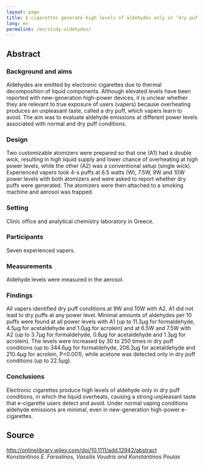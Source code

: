 ```yaml
---
layout: page
title: E-cigarettes generate high levels of aldehydes only in ‘dry puff’ conditions
lang: en
permalink: /en/study-aldehydes/
---
```


## Abstract

### Background and aims
Aldehydes are emitted by electronic cigarettes due to thermal decomposition of liquid components. Although elevated levels have been reported with new-generation high-power devices, it is unclear whether they are relevant to true exposure of users (vapers) because overheating produces an unpleasant taste, called a dry puff, which vapers learn to avoid. The aim was to evaluate aldehyde emissions at different power levels associated with normal and dry puff conditions.

### Design
Two customizable atomizers were prepared so that one (A1) had a double wick, resulting in high liquid supply and lower chance of overheating at high power levels, while the other (A2) was a conventional setup (single wick). Experienced vapers took 4-s puffs at 6.5 watts (W), 7.5W, 9W and 10W power levels with both atomizers and were asked to report whether dry puffs were generated. The atomizers were then attached to a smoking machine and aerosol was trapped.

### Setting
Clinic office and analytical chemistry laboratory in Greece.

### Participants
Seven experienced vapers.

### Measurements
Aldehyde levels were measured in the aerosol.

### Findings
All vapers identified dry puff conditions at 9W and 10W with A2. A1 did not lead to dry puffs at any power level. Minimal amounts of aldehydes per 10 puffs were found at all power levels with A1 (up to 11.3µg for formaldehyde, 4.5µg for acetaldehyde and 1.0µg for acrolein) and at 6.5W and 7.5W with A2 (up to 3.7µg for formaldehyde, 0.8µg for acetaldehyde and 1.3µg for acrolein). The levels were increased by 30 to 250 times in dry puff conditions (up to 344.6µg for formaldehyde, 206.3µg for acetaldehyde and 210.4µg for acrolein, P<0.001), while acetone was detected only in dry puff conditions (up to 22.5µg).

### Conclusions
Electronic cigarettes produce high levels of aldehyde only in dry puff conditions, in which the liquid overheats, causing a strong unpleasant taste that e-cigarette users detect and avoid. Under normal vaping conditions aldehyde emissions are minimal, even in new-generation high-power e-cigarettes.

## Source
<http://onlinelibrary.wiley.com/doi/10.1111/add.12942/abstract>  
*Konstantinos E. Farsalinos, Vassilis Voudris and Konstantinos Poulas*
